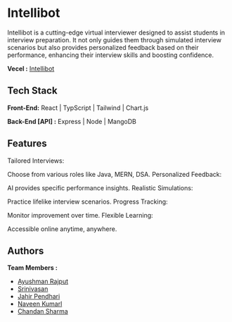 # Intellibot

Intellibot is a cutting-edge virtual interviewer designed to assist students in interview preparation. It not only guides them through simulated interview scenarios but also provides personalized feedback based on their performance, enhancing their interview skills and boosting confidence.

**Vecel :**  [Intellibot](https://intellibotfrontend.vercel.app/)
## Tech Stack

**Front-End:** React | TypScript | Tailwind | Chart.js

**Back-End [API] :** Express | Node | MangoDB 

## Features
 Tailored Interviews:

Choose from various roles like Java, MERN, DSA.
Personalized Feedback:

AI provides specific performance insights.
Realistic Simulations:

Practice lifelike interview scenarios.
Progress Tracking:

Monitor improvement over time.
Flexible Learning:

Accessible online anytime, anywhere.

## Authors
**Team Members :**
- [Ayushman Rajput](https://github.com/AyushmaanRajput)
- [Srinivasan](https://github.com/Srinivas831)
- [Jahir Pendhari](https://github.com/JahirPendhari09)
- [Naveen Kumarl](https://github.com/S-Naveen-Kumar-1) 
- [Chandan Sharma]() 
